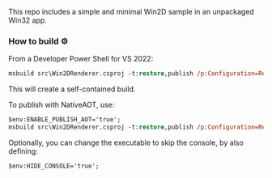 This repo includes a simple and minimal Win2D sample in an unpackaged Win32 app.

### How to build ⚙️

From a Developer Power Shell for VS 2022:

```ps
msbuild src\Win2DRenderer.csproj -t:restore,publish /p:Configuration=Release /p:Platform=x64 /p:PublishSingleFile=True /p:SelfContained=True /p:PublishTrimmed=True /p:RuntimeIdentifier=win10-x64
```

This will create a self-contained build.

To publish with NativeAOT, use:

```ps
$env:ENABLE_PUBLISH_AOT='true';
msbuild src\Win2DRenderer.csproj -t:restore,publish /p:Configuration=Release /p:Platform=x64 /p:RuntimeIdentifier=win10-x64
```

Optionally, you can change the executable to skip the console, by also defining:

```ps
$env:HIDE_CONSOLE='true';
```